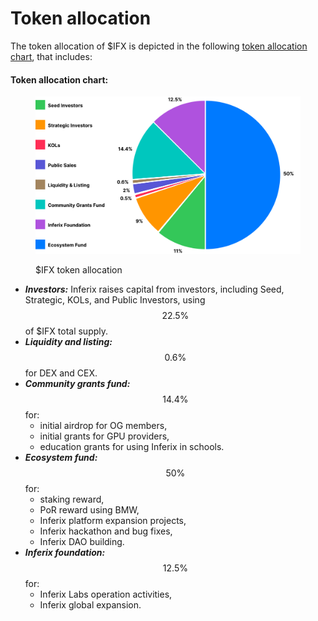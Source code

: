 # Token allocation

The token allocation of $IFX is depicted in the following [token allocation chart](token-allocation.md#token-allocation-chart), that includes:

#### Token allocation chart: <a href="#token-allocation-chart" id="token-allocation-chart"></a>

<figure><img src="../../../.gitbook/assets/token-allocation-chart.svg" alt=""><figcaption><p>$IFX token allocation</p></figcaption></figure>

* _**Investors:**_ Inferix raises capital from investors, including Seed, Strategic, KOLs, and Public Investors, using $$22.5\%$$ of $IFX total supply.
* _**Liquidity and listing:**_ $$0.6\%$$ for DEX and CEX.
* _**Community grants fund:**_ $$14.4\%$$ for:
  * initial airdrop for OG members,
  * initial grants for GPU providers,
  * education grants for using Inferix in schools.
* _**Ecosystem fund:**_ $$50\%$$ for:
  * staking reward,
  * PoR reward using BMW,
  * Inferix platform expansion projects,
  * Inferix hackathon and bug fixes,
  * Inferix DAO building.
* _**Inferix foundation:**_ $$12.5\%$$ for:
  * Inferix Labs operation activities,
  * Inferix global expansion.

